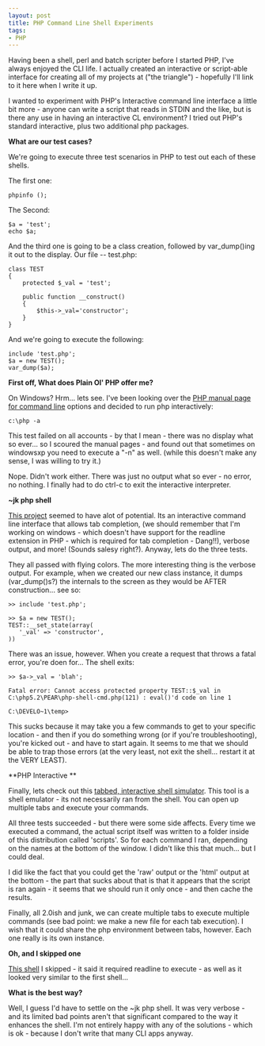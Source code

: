 ```yaml
---
layout: post
title: PHP Command Line Shell Experiments
tags:
- PHP
---
```

Having been a shell, perl and batch scripter before I started PHP, I've always enjoyed the CLI life.  I actually created an interactive or script-able interface for creating all of my projects at ("the triangle") - hopefully I'll link to it here when I write it up.

I wanted to experiment with PHP's Interactive command line interface a little bit more - anyone can write a script that reads in STDIN and the like, but is there any use in having an interactive CL environment?  I tried out PHP's standard interactive, plus two additional php packages.

**What are our test cases?**

We're going to execute three test scenarios in PHP to test out each of these shells.

The first one:

```php?start_inline=1
phpinfo ();
```

The Second:

```php?start_inline=1
$a = 'test';
echo $a;
```

And the third one is going to be a class creation, followed by var_dump()ing it out to the display.  Our file -- test.php:

```php?start_inline=1
class TEST
{
    protected $_val = 'test';

    public function __construct()
    {
        $this->_val='constructor';
    }
}
```

And we're going to execute the following:

```php?start_inline=1
include 'test.php';
$a = new TEST();
var_dump($a);
```

**First off, What does Plain Ol' PHP offer me?**

On Windows?  Hrm... lets see.  I've been looking over the [PHP manual page for command line](http://us.php.net/manual/en/features.commandline.php) options and decided to run php interactively:
    
    c:\php -a

This test failed on all accounts - by that I mean - there was no display what so ever... so I scoured the manual pages - and found out that sometimes on windowsxp you need to execute a "-n" as well. (while this doesn't make any sense, I was willing to try it.)

Nope.  Didn't work either.  There was just no output what so ever - no error, no nothing.  I finally had to do ctrl-c to exit the interactive interpreter.

**~jk php shell**

[This project](http://jan.kneschke.de/projects/php-shell) seemed to have alot of potential.  Its an interactive command line interface that allows tab completion, (we should remember that I'm working on windows - which doesn't have support for the readline extension in PHP - which is required for tab completion - Dang!!), verbose output, and more! (Sounds salesy right?).  Anyway, lets do the three tests.

They all passed with flying colors.  The more interesting thing is the verbose output.  For example, when we created our new class instance, it dumps (var_dump()s?) the internals to the screen as they would be AFTER construction... see so:

    
    >> include 'test.php';
    
    >> $a = new TEST();
    TEST::__set_state(array(
       '_val' => 'constructor',
    ))

There was an issue, however.  When you create a request that throws a fatal error, you're doen for... The shell exits:
    
    >> $a->_val = 'blah';
    
    Fatal error: Cannot access protected property TEST::$_val in C:\php5.2\PEAR\php-shell-cmd.php(121) : eval()'d code on line 1
    
    C:\DEVELO~1\temp>

This sucks because it may take you a few commands to get to your specific location - and then if you do something wrong (or if you're troubleshooting), you're kicked out - and have to start again.  It seems to me that we should be able to trap those errors (at the very least, not exit the shell... restart it at the VERY LEAST).

**PHP Interactive **

Finally, lets check out this [tabbed, interactive shell simulator](http://www.hping.org/phpinteractive/).  This tool is a shell emulator - its not necessarily ran from the shell.  You can open up multiple tabs and execute your commands.

All three tests succeeded - but there were some side affects.  Every time we executed a command, the actual script itself was written to a folder inside of this distribution called 'scripts'.  So for each command I ran, depending on the names at the bottom of the window.  I didn't like this that much... but I could deal.

I did like the fact that you could get the 'raw' output or the 'html' output at the bottom - the part that sucks about that is that it appears that the script is ran again - it seems that we should run it only once - and then cache the results.

Finally, all 2.0ish and junk, we can create multiple tabs to execute multiple commands (see bad point: we make a new file for each tab execution).  I wish that it could share the php environment between tabs, however.  Each one really is its own instance.

**Oh, and I skipped one**

[This shell](http://david.acz.org/phpa/) I skipped - it said it required readline to execute - as well as it looked very similar to the first shell...

**What is the best way?**

Well, I guess I'd have to settle on the ~jk php shell.  It was very verbose - and its limited bad points aren't that significant compared to the way it enhances the shell.  I'm not entirely happy with any of the solutions - which is ok - because I don't write that many CLI apps anyway.
